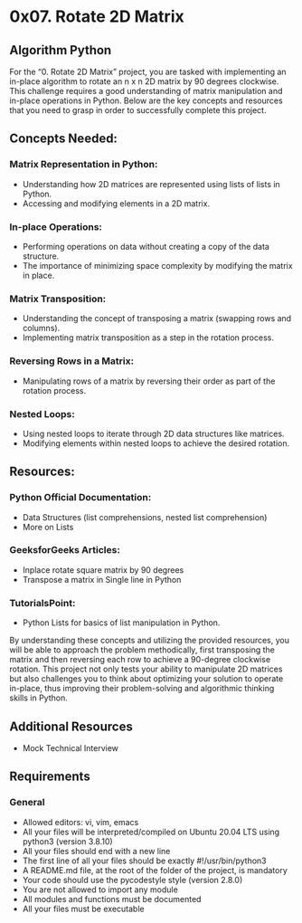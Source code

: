 # 0x07. Rotate 2D Matrix

## Algorithm Python

For the “0. Rotate 2D Matrix” project, you are tasked with implementing an in-place algorithm to rotate an n x n 2D matrix by 90 degrees clockwise. This challenge requires a good understanding of matrix manipulation and in-place operations in Python. Below are the key concepts and resources that you need to grasp in order to successfully complete this project.

## Concepts Needed:

### Matrix Representation in Python:

- Understanding how 2D matrices are represented using lists of lists in Python.
- Accessing and modifying elements in a 2D matrix.

### In-place Operations:

- Performing operations on data without creating a copy of the data structure.
- The importance of minimizing space complexity by modifying the matrix in place.

### Matrix Transposition:

- Understanding the concept of transposing a matrix (swapping rows and columns).
- Implementing matrix transposition as a step in the rotation process.

### Reversing Rows in a Matrix:

- Manipulating rows of a matrix by reversing their order as part of the rotation process.

### Nested Loops:

- Using nested loops to iterate through 2D data structures like matrices.
- Modifying elements within nested loops to achieve the desired rotation.

## Resources:

### Python Official Documentation:

- Data Structures (list comprehensions, nested list comprehension)
- More on Lists

### GeeksforGeeks Articles:

- Inplace rotate square matrix by 90 degrees
- Transpose a matrix in Single line in Python

### TutorialsPoint:

- Python Lists for basics of list manipulation in Python.

By understanding these concepts and utilizing the provided resources, you will be able to approach the problem methodically, first transposing the matrix and then reversing each row to achieve a 90-degree clockwise rotation. This project not only tests your ability to manipulate 2D matrices but also challenges you to think about optimizing your solution to operate in-place, thus improving their problem-solving and algorithmic thinking skills in Python.

## Additional Resources

- Mock Technical Interview

## Requirements

### General

- Allowed editors: vi, vim, emacs
- All your files will be interpreted/compiled on Ubuntu 20.04 LTS using python3 (version 3.8.10)
- All your files should end with a new line
- The first line of all your files should be exactly #!/usr/bin/python3
- A README.md file, at the root of the folder of the project, is mandatory
- Your code should use the pycodestyle style (version 2.8.0)
- You are not allowed to import any module
- All modules and functions must be documented
- All your files must be executable
